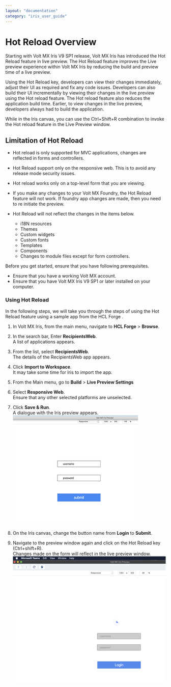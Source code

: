 ```yaml
---
layout: "documentation"
category: "iris_user_guide"
---
```

                         


Hot Reload Overview
===================

Starting with Volt MX Iris V9 SP1 release, Volt MX Iris has introduced the Hot Reload feature in live preview. The Hot Reload feature improves the Live preview experience within Volt MX Iris by reducing the build and preview time of a live preview.

Using the Hot Reload key, developers can view their changes immediately, adjust their UI as required and fix any code issues. Developers can also build their UI incrementally by viewing their changes in the live preview using the Hot reload feature. The Hot reload feature also reduces the application build time. Earlier, to view changes in the live preview, developers always had to build the application.

While in the Iris canvas, you can use the Ctrl+Shift+R combination to invoke the Hot reload feature in the Live Preview window.

Limitation of Hot Reload
------------------------

*   Hot reload is only supported for MVC applications, changes are reflected in forms and controllers.
*   Hot Reload support only on the responsive web. This is to avoid any release mode security issues.
    
*   Hot reload works only on a top-level form that you are viewing.
    
*   If you make any changes to your Volt MX Foundry, the Hot Reload feature will not work. If foundry app changes are made, then you need to re initiate the preview.
*   Hot Reload will not reflect the changes in the items below.
    
    *   i18N resources
    *   Themes
    *   Custom widgets
    *   Custom fonts
    *   Templates
    *   Components
    *   Changes to module files except for form controllers.
        

Before you get started, ensure that you have following prerequisites.

*   Ensure that you have a working Volt MX account.
*   Ensure that you have Volt MX Iris V9 SP1 or later installed on your computer.

### Using Hot Reload

In the following steps, we will take you through the steps of using the Hot Reload feature using a sample app from the HCL Forge .

1.  In Volt MX Iris, from the main menu, navigate to **HCL Forge** \> **Browse**.
2.  In the search bar, Enter **RecipientsWeb**.  
    A list of applications appears.
3.  From the list, select **RecipientsWeb**.  
    The details of the RecipientsWeb app appears.
4.  Click **Import to Workspace**.  
    It may take some time for Iris to import the app.
5.  From the Main menu, go to **Build** > **Live Preview Settings**
6.  Select **Responsive Web**.  
    Ensure that any other selected platforms are unselected.
7.  Click **Save & Run**.  
    A dialogue with the Iris preview appears.  
    ![](Resources/Images/Live_Preview/Before_HotReload_400x352.png)  
    
8.  On the Iris canvas, change the button name from **Login** to **Submit**.
9.  Navigate to the preview window again and click on the Hot Reload key (Ctrl+shift+R).  
    Changes made on the form will reflect in the live preview window.  
    ![](Resources/Images/Live_Preview/After_HotReload_393x344.png)
